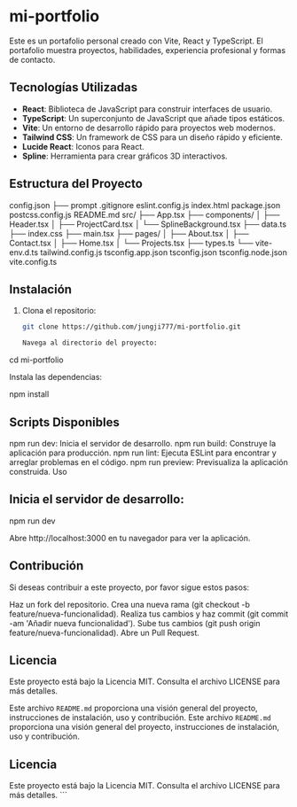 # mi-portfolio

Este es un portafolio personal creado con Vite, React y TypeScript. El portafolio muestra proyectos, habilidades, experiencia profesional y formas de contacto.

## Tecnologías Utilizadas

- **React**: Biblioteca de JavaScript para construir interfaces de usuario.
- **TypeScript**: Un superconjunto de JavaScript que añade tipos estáticos.
- **Vite**: Un entorno de desarrollo rápido para proyectos web modernos.
- **Tailwind CSS**: Un framework de CSS para un diseño rápido y eficiente.
- **Lucide React**: Iconos para React.
- **Spline**: Herramienta para crear gráficos 3D interactivos.

## Estructura del Proyecto

config.json ├── prompt .gitignore eslint.config.js index.html package.json postcss.config.js README.md src/ ├── App.tsx ├── components/ │ ├── Header.tsx │ ├── ProjectCard.tsx │ └── SplineBackground.tsx ├── data.ts ├── index.css ├── main.tsx ├── pages/ │ ├── About.tsx │ ├── Contact.tsx │ ├── Home.tsx │ └── Projects.tsx ├── types.ts └── vite-env.d.ts tailwind.config.js tsconfig.app.json tsconfig.json tsconfig.node.json vite.config.ts


## Instalación

1. Clona el repositorio:
   ```sh
   git clone https://github.com/jungji777/mi-portfolio.git

   Navega al directorio del proyecto:

cd mi-portfolio

Instala las dependencias:

npm install

## Scripts Disponibles

npm run dev: Inicia el servidor de desarrollo.
npm run build: Construye la aplicación para producción.
npm run lint: Ejecuta ESLint para encontrar y arreglar problemas en el código.
npm run preview: Previsualiza la aplicación construida.
Uso

## Inicia el servidor de desarrollo:
npm run dev

Abre http://localhost:3000 en tu navegador para ver la aplicación.

## Contribución


Si deseas contribuir a este proyecto, por favor sigue estos pasos:

Haz un fork del repositorio.
Crea una nueva rama (git checkout -b feature/nueva-funcionalidad).
Realiza tus cambios y haz commit (git commit -am 'Añadir nueva funcionalidad').
Sube tus cambios (git push origin feature/nueva-funcionalidad).
Abre un Pull Request.

## Licencia
Este proyecto está bajo la Licencia MIT. Consulta el archivo LICENSE para más detalles.


Este archivo `README.md` proporciona una visión general del proyecto, instrucciones de instalación, uso y contribución.
Este archivo `README.md` proporciona una visión general del proyecto, instrucciones de instalación, uso y contribución.

## Licencia
Este proyecto está bajo la Licencia MIT. Consulta el archivo LICENSE para más detalles. ```
